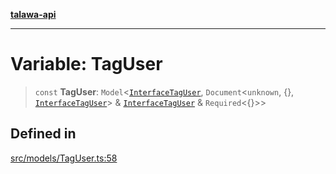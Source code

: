 [**talawa-api**](../../../README.md)

***

# Variable: TagUser

> `const` **TagUser**: `Model`\<[`InterfaceTagUser`](../interfaces/InterfaceTagUser.md), `Document`\<`unknown`, \{\}, [`InterfaceTagUser`](../interfaces/InterfaceTagUser.md)\> & [`InterfaceTagUser`](../interfaces/InterfaceTagUser.md) & `Required`\<\{\}\>\>

## Defined in

[src/models/TagUser.ts:58](https://github.com/Suyash878/talawa-api/blob/e4413cec641a837926071678fed3c7f67234e31e/src/models/TagUser.ts#L58)
